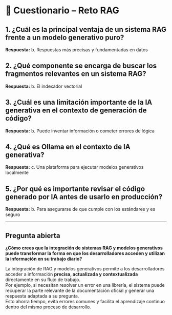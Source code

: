 # 📝 Cuestionario – Reto RAG

## 1. ¿Cuál es la principal ventaja de un sistema RAG frente a un modelo generativo puro?
**Respuesta:** b. Respuestas más precisas y fundamentadas en datos

## 2. ¿Qué componente se encarga de buscar los fragmentos relevantes en un sistema RAG?
**Respuesta:** b. El indexador vectorial

## 3. ¿Cuál es una limitación importante de la IA generativa en el contexto de generación de código?
**Respuesta:** b. Puede inventar información o cometer errores de lógica

## 4. ¿Qué es Ollama en el contexto de IA generativa?
**Respuesta:** c. Una plataforma para ejecutar modelos generativos localmente

## 5. ¿Por qué es importante revisar el código generado por IA antes de usarlo en producción?
**Respuesta:** b. Para asegurarse de que cumple con los estándares y es seguro

---

## Pregunta abierta
**¿Cómo crees que la integración de sistemas RAG y modelos generativos puede transformar la forma en que los desarrolladores acceden y utilizan la información en su trabajo diario?**

La integración de RAG y modelos generativos permite a los desarrolladores acceder a información **precisa, actualizada y contextualizada** directamente en su flujo de trabajo.  
Por ejemplo, si necesitan resolver un error en una librería, el sistema puede recuperar la parte relevante de la documentación oficial y generar una respuesta adaptada a su pregunta.  
Esto ahorra tiempo, evita errores comunes y facilita el aprendizaje continuo dentro del mismo proceso de desarrollo.

